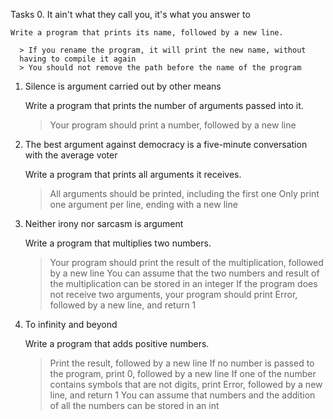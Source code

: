 Tasks
0. It ain't what they call you, it's what you answer to

	Write a program that prints its name, followed by a new line.

	  > If you rename the program, it will print the new name, without
	  having to compile it again
	  > You should not remove the path before the name of the program


1. Silence is argument carried out by other means

	Write a program that prints the number of arguments passed into it.

	  > Your program should print a number, followed by a new line



2. The best argument against democracy is a five-minute conversation with the
	average voter

	Write a program that prints all arguments it receives.

	  > All arguments should be printed, including the first one
	  > Only print one argument per line, ending with a new line



3. Neither irony nor sarcasm is argument

	Write a program that multiplies two numbers.

   	> Your program should print the result of the multiplication, followed
	by a new line
   	> You can assume that the two numbers and result of the multiplication
	can be stored in an integer
   	> If the program does not receive two arguments, your program should
	print Error, followed by a new line, and return 1




4. To infinity and beyond

	Write a program that adds positive numbers.

   	> Print the result, followed by a new line
   	> If no number is passed to the program, print 0, followed by a new
	line
   	> If one of the number contains symbols that are not digits, print
	Error, followed by a new line, and return 1
   	> You can assume that numbers and the addition of all the numbers can
	be stored in an int

